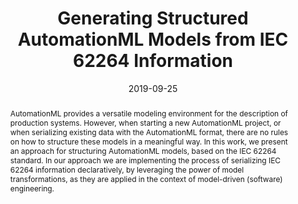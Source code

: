 ---
abstract: AutomationML provides a versatile modeling environment for the description
  of production systems. However, when starting a new AutomationML project, or when
  serializing existing data with the AutomationML format, there are no rules on how
  to structure these models in a meaningful way. In this work, we present an approach
  for structuring AutomationML models, based on the IEC 62264 standard. In our approach
  we are implementing the process of serializing IEC 62264 information declaratively,
  by leveraging the power of model transformations, as they are applied in the context
  of model-driven (software) engineering.
authors:
- Bernhard Wally
- Laurens Lang
- Rafa&#322; W&#322;odarski
- Radek Sindelar
- Christian Huemer
- Alexandra Mazak
- Manuel Wimmer
date: '2019-09-25'
featured: false
links:
- name: Publik
  url: https://publik.tuwien.ac.at/showentry.php?ID=281396&lang=2
publication: 'odarski, R. Sindelar, C. Huemer, A. Mazak, M. Wimmer: "Generating Structured
  AutomationML Models from IEC 62264 Information"; Vortrag: 5th AutomationML PlugFest
  2019, Hamburg, Germany; 25.09.2019 - 26.09.2019; in: "Proceedings of the 5th AutomationML
  PlugFest 2019", (2019), 5 S'
publication_types:
- '1'
publishDate: '2019-09-25'
title: Generating Structured AutomationML Models from IEC 62264 Information
url_pdf: https://publik.tuwien.ac.at/files/publik_281396.pdf
---